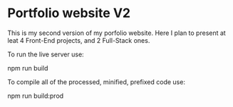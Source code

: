 # Portfolio website V2

This is my second version of my porfolio website. Here I plan to present at leat 4 Front-End projects, and 2 Full-Stack ones.


To run the live server use:

npm run build

To compile all of the processed, minified, prefixed code use:

npm run build:prod